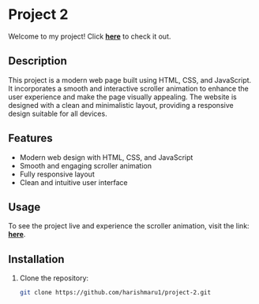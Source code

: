# Project 2

Welcome to my project! Click [**here**](https://harishmaru1.github.io/project-2/) to check it out.

## Description

This project is a modern web page built using HTML, CSS, and JavaScript. It incorporates a smooth and interactive scroller animation to enhance the user experience and make the page visually appealing. The website is designed with a clean and minimalistic layout, providing a responsive design suitable for all devices.

## Features

- Modern web design with HTML, CSS, and JavaScript
- Smooth and engaging scroller animation
- Fully responsive layout
- Clean and intuitive user interface

## Usage

To see the project live and experience the scroller animation, visit the link: [**here**](https://harishmaru1.github.io/project-2/).

## Installation

1. Clone the repository:
   ```bash
   git clone https://github.com/harishmaru1/project-2.git

